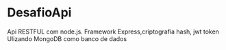 # DesafioApi
Api RESTFUL com node.js. Framework Express,criptografia hash, jwt token
Ulizando MongoDB como banco de dados
